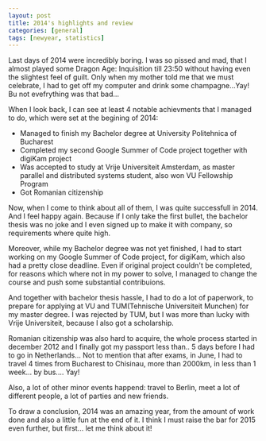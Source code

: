 ```yaml
---
layout: post
title: 2014's highlights and review
categories: [general]
tags: [newyear, statistics]
---
```


Last days of 2014 were incredibly boring. I was so pissed and mad, that I almost
played some Dragon Age: Inquisition till 23:50 without having even the slightest
feel of guilt. Only when my mother told me that we must celebrate, I had to get off
my computer and drink some champagne...Yay! Bu not evefrything was that bad...

When I look back, I can see at least 4 notable achievments that I managed to do,
which were set at the begining of 2014:

* Managed to finish my Bachelor degree at University Politehnica of Bucharest
* Completed my second Google Summer of Code project together with digiKam
project
* Was accepted to study at Vrije Universiteit Amsterdam, as master parallel and
      distributed systems student, also won VU Fellowship Program
* Got Romanian citizenship

Now, when I come to think about all of them, I was quite successfull in 2014.
And I feel happy again. Because if I only take the first bullet, the bachelor thesis
was no joke and I even signed up to make it with company, so requirements where quite
high.

Moreover, while my Bachelor degree was not yet finished, I had to start working
on my Google Summer of Code project, for digiKam, which also had a pretty close deadline.
Even if original project couldn't be completed, for reasons which where not in my power
to solve, I managed to change the course and push some substantial contribuions.

And together with bachelor thesis hassle, I had to do a lot of paperwork, to prepare
for applying at VU and TUM(Tehnische Universiteit Munchen) for my master degree.
I was rejected by TUM, but I was more than lucky with Vrije Universiteit, because
I also got a scholarship.

Romanian citizenship was also hard to acquire, the whole process started in december
2012 and I finally got my passport less than.. 5 days before I had to go in Netherlands...
Not to mention that after exams, in June, I had to travel 4 times from Bucharest to Chisinau,
more than 2000km, in less than 1 week... by bus.... Yay!

Also, a lot of other minor events happend: travel to Berlin, meet a lot of different people,
a lot of parties and new friends.

To draw a conclusion, 2014 was an amazing year, from the amount of work done and also
a little fun at the end of it. I think I must raise the bar for 2015 even further,
but first... let me think about it!
